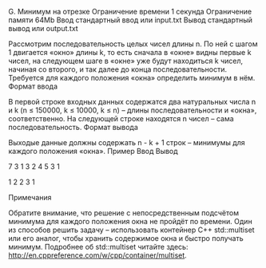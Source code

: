 
G. Минимум на отрезке
Ограничение времени 	1 секунда
Ограничение памяти 	64Mb
Ввод 	стандартный ввод или input.txt
Вывод 	стандартный вывод или output.txt

Рассмотрим последовательность целых чисел длины n. По ней с шагом 1 двигается «окно» длины k, то есть сначала в «окне» видны первые k чисел, на следующем шаге в «окне» уже будут находиться k чисел, начиная со второго, и так далее до конца последовательности. Требуется для каждого положения «окна» определить минимум в нём.
Формат ввода

В первой строке входных данных содержатся два натуральных числа n и k (n ≤  150000, k ≤ 10000, k ≤  n) – длины последовательности и «окна», соответственно. На следующей строке находятся n чисел – сама последовательность.
Формат вывода

Выходые данные должны содержать n - k + 1 строк – минимумы для каждого положения «окна».
Пример
Ввод
Вывод

7 3
1 3 2 4 5 3 1

	

1
2
2
3
1

Примечания

Обратите внимание, что решение с непосредственным подсчётом минимума для каждого положения окна не пройдёт по времени. Один из способов решить задачу – использовать контейнер C++ std::multiset или его аналог, чтобы хранить содержимое окна и быстро получать минимум. Подробнее об std::multiset читайте здесь: http://en.cppreference.com/w/cpp/container/multiset. 
